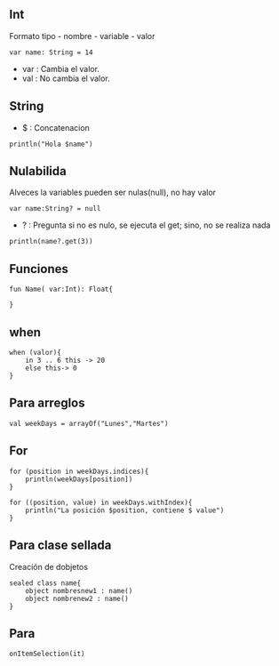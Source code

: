 ## Int
Formato 
tipo - nombre - variable - valor
```
var name: String = 14
```
* var : Cambia el valor.
* val : No cambia el valor.
## String
* $ : Concatenacion
```
println("Hola $name")
```
## Nulabilida
Alveces la variables pueden ser nulas(null), no hay valor

```
var name:String? = null
```
* ? : Pregunta si no es nulo, se ejecuta el get; sino, no se realiza nada
```
println(name?.get(3))
```
## Funciones 
```
fun Name( var:Int): Float{

}
```
## when

```
when (valor){
    in 3 .. 6 this -> 20
    else this-> 0
}
```

## Para arreglos
```
val weekDays = arrayOf("Lunes","Martes")
```
## For
```
for (position in weekDays.indices){
    println(weekDays[position])
}

for ((position, value) in weekDays.withIndex){
    println("La posición $position, contiene $ value")
}
```
## Para clase sellada
Creación de dobjetos
```
sealed class name{
    object nombresnew1 : name()
    object nombrenew2 : name()
}
```
## Para 
```
onItemSelection(it)
```